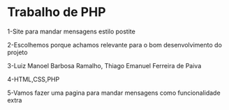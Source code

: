 # Trabalho de PHP

1-Site para mandar mensagens estilo postite

2-Escolhemos porque achamos relevante para o bom desenvolvimento do projeto 

3-Luiz Manoel Barbosa Ramalho, Thiago Emanuel Ferreira de Paiva

4-HTML,CSS,PHP

5-Vamos fazer uma pagina para mandar mensagens como funcionalidade extra

